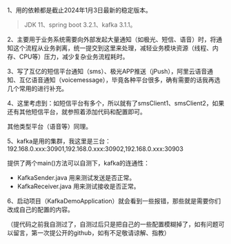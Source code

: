 1、用的依赖都是截止2024年1月3日最新的稳定版本。

>JDK 11、spring boot 3.2.1、kafka 3.1.1。

2、主要用于业务系统需要向外部发起大量通知（如极光、短信、语音）时，将通知这个流程从业务剥离，统一提交到这里来处理，减轻业务模块资源（线程、内存、CPU等）压力，减少复杂业务流程耗时。

3、写了互亿的短信平台通知（sms）、极光APP推送（jPush），阿里云语音通知、互亿语音通知（voicemessage），毕竟各种平台很多，确有需要的话我再选几个常用的进行补充。

4、这里考虑到：如短信平台有多个，所以就有了smsClient1、smsClient2，如果还有其他短信平台，就参照着添加代码和配置即可。

其他类型平台（语音等）同理。

5、kafka是用的集群，我这里是三台：192.168.0.xxx:30901,192.168.0.xxx:30902,192.168.0.xxx:30903

提供了两个main()方法可以自测下，kafka的连通性：

* KafkaSender.java 用来测试发送是否正常。
* KafkaReceiver.java 用来测试接收是否正常。

6、启动项目（KafkaDemoApplication）就会看到一些报错，那些就是需要你们改成自己的配置的内容。

（提代码之前我自测过了，自测过后只是把自己的一些配置模糊掉了，如有问题可以留言，第一次提公开的github，如有不足敬请谅解、指教）
